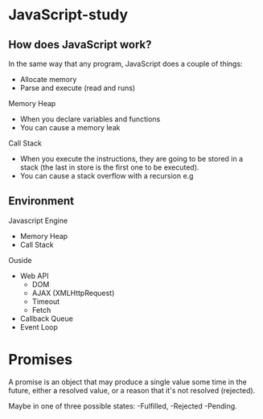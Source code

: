 # JavaScript-study

## How does JavaScript work?

In the same way that any program, JavaScript does a couple of things:
- Allocate memory
- Parse and execute (read and runs)

Memory Heap
- When you declare variables and functions
- You can cause a memory leak

Call Stack
- When you execute the instructions, they are going to be stored in a stack (the last in store is the first one to be executed).
- You can cause a stack overflow with a recursion e.g

## Environment

  Javascript Engine
  - Memory Heap
  - Call Stack

  Ouside
  - Web API
    - DOM
    - AJAX (XMLHttpRequest)
    - Timeout
    - Fetch
  - Callback Queue
  - Event Loop

# Promises
A promise is an object that may produce a single value some time in the future, either a resolved value, or a reason that it's not resolved (rejected).

Maybe in one of three possible states: 
-Fulfilled, 
-Rejected 
-Pending.
